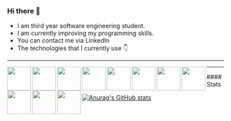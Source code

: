 ### Hi there 👋
- I am third year software engineering student.
- I am currently improving my programming skills.
- You can contact me via LinkedIn
- The technologies that I currently use :point_down:
<hr/>
<img src="https://user-images.githubusercontent.com/79923827/130371271-2a7ecfe3-4a0d-4365-a54c-1c1f51aff48a.png" align="left" width = "auto" height ="55">
<img src="https://user-images.githubusercontent.com/79923827/130371470-0c82224a-15a7-4e27-803c-704d8ab228fc.png" align="left" width = "auto" height ="55">
<img src="https://user-images.githubusercontent.com/79923827/130371265-7ef49ff0-52af-49e4-90c7-6fcfeb226884.png" align="left" width = "auto" height ="55">
<img src="https://user-images.githubusercontent.com/79923827/130371623-d5e66cb8-16cd-40f1-b90a-e2f62afd2a28.jpg" align="left" width = "auto" height ="55">
<img src="https://user-images.githubusercontent.com/79923827/130371268-47282761-a814-4179-819e-7261739a4e3a.png" align="left" width = "auto" height ="55">
<img src="https://user-images.githubusercontent.com/79923827/130371278-65638809-c711-4844-806f-8c259b7819b4.png" align="left" width = "auto" height ="55">
<img src="https://user-images.githubusercontent.com/79923827/130371279-0dd45daf-942c-4aec-9f38-54eb6818a0da.png" align="left" width = "auto" height ="55">
<img src="https://user-images.githubusercontent.com/79923827/130371281-caa9f9e1-7c09-4034-8499-d5d2b756c02c.png" align="left" width = "auto" height ="55">
<img src="https://user-images.githubusercontent.com/79923827/130371284-0c5bfdf2-7f86-4b1d-9a4c-11ee373344cc.png" align="left" width = "auto" height ="55">
<img src="https://user-images.githubusercontent.com/79923827/130371262-f87a6b6e-0691-4743-ad34-28cdb9ad6978.png" align="left" width = "auto" height ="55">
<img src="https://user-images.githubusercontent.com/79923827/130371595-5e47098f-cca5-4884-a368-cb686f91324e.png" align="left" width = "auto" height ="55">

<hr/>
####Stats

[![Anurag's GitHub stats](https://github-readme-stats.vercel.app/api?username=sinap-git)](https://github.com/anuraghazra/github-readme-stats)

